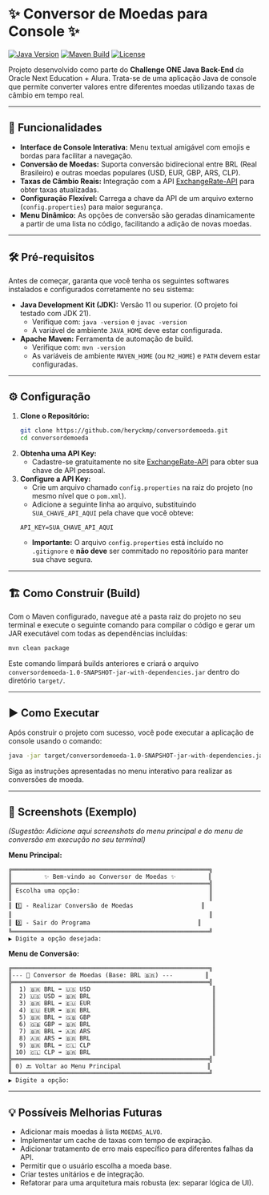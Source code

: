 # ✨ Conversor de Moedas para Console ✨

[![Java Version](https://img.shields.io/badge/Java-11%2B-blue.svg)](https://www.oracle.com/java/technologies/downloads/)
[![Maven Build](https://img.shields.io/badge/Build-Maven-red.svg)](https://maven.apache.org/)
[![License](https://img.shields.io/badge/License-MIT-yellow.svg)](LICENSE) <!-- Opcional: Adicionar arquivo LICENSE -->

Projeto desenvolvido como parte do **Challenge ONE Java Back-End** da Oracle Next Education + Alura. Trata-se de uma aplicação Java de console que permite converter valores entre diferentes moedas utilizando taxas de câmbio em tempo real.

---

## 🚀 Funcionalidades

*   **Interface de Console Interativa:** Menu textual amigável com emojis e bordas para facilitar a navegação.
*   **Conversão de Moedas:** Suporta conversão bidirecional entre BRL (Real Brasileiro) e outras moedas populares (USD, EUR, GBP, ARS, CLP).
*   **Taxas de Câmbio Reais:** Integração com a API [ExchangeRate-API](https://www.exchangerate-api.com/) para obter taxas atualizadas.
*   **Configuração Flexível:** Carrega a chave da API de um arquivo externo (`config.properties`) para maior segurança.
*   **Menu Dinâmico:** As opções de conversão são geradas dinamicamente a partir de uma lista no código, facilitando a adição de novas moedas.

---

## 🛠️ Pré-requisitos

Antes de começar, garanta que você tenha os seguintes softwares instalados e configurados corretamente no seu sistema:

*   **Java Development Kit (JDK):** Versão 11 ou superior. (O projeto foi testado com JDK 21).
    *   Verifique com: `java -version` e `javac -version`
    *   A variável de ambiente `JAVA_HOME` deve estar configurada.
*   **Apache Maven:** Ferramenta de automação de build.
    *   Verifique com: `mvn -version`
    *   As variáveis de ambiente `MAVEN_HOME` (ou `M2_HOME`) e `PATH` devem estar configuradas.

---

## ⚙️ Configuração

1.  **Clone o Repositório:**
    ```bash
    git clone https://github.com/heryckmp/conversordemoeda.git
    cd conversordemoeda
    ```
2.  **Obtenha uma API Key:**
    *   Cadastre-se gratuitamente no site [ExchangeRate-API](https://www.exchangerate-api.com/) para obter sua chave de API pessoal.
3.  **Configure a API Key:**
    *   Crie um arquivo chamado `config.properties` na raiz do projeto (no mesmo nível que o `pom.xml`).
    *   Adicione a seguinte linha ao arquivo, substituindo `SUA_CHAVE_API_AQUI` pela chave que você obteve:
      ```properties
      API_KEY=SUA_CHAVE_API_AQUI
      ```
    *   **Importante:** O arquivo `config.properties` está incluído no `.gitignore` e **não deve** ser commitado no repositório para manter sua chave segura.

---

## 🏗️ Como Construir (Build)

Com o Maven configurado, navegue até a pasta raiz do projeto no seu terminal e execute o seguinte comando para compilar o código e gerar um JAR executável com todas as dependências incluídas:

```bash
mvn clean package
```
Este comando limpará builds anteriores e criará o arquivo `conversordemoeda-1.0-SNAPSHOT-jar-with-dependencies.jar` dentro do diretório `target/`.

---

## ▶️ Como Executar

Após construir o projeto com sucesso, você pode executar a aplicação de console usando o comando:

```bash
java -jar target/conversordemoeda-1.0-SNAPSHOT-jar-with-dependencies.jar
```

Siga as instruções apresentadas no menu interativo para realizar as conversões de moeda.

---

## 📸 Screenshots (Exemplo)

*(Sugestão: Adicione aqui screenshots do menu principal e do menu de conversão em execução no seu terminal)*

**Menu Principal:**
```
╔═══════════════════════════════════════════════════════╗
║         ✨ Bem-vindo ao Conversor de Moedas ✨         ║
╠═══════════════════════════════════════════════════════╣
║ Escolha uma opção:                                    ║
║                                                       ║
║ 1️⃣ - Realizar Conversão de Moedas                   ║
║                                                       ║
║ 0️⃣ - Sair do Programa                              ║
╚═══════════════════════════════════════════════════════╝
▶️ Digite a opção desejada:
```

**Menu de Conversão:**
```
╔═══════════════════════════════════════════════════════╗
║--- 💱 Conversor de Moedas (Base: BRL 🇧🇷) ---         ║
╠═══════════════════════════════════════════════════════╣
║  1) 🇧🇷 BRL ➡️ 🇺🇸 USD                                  ║
║  2) 🇺🇸 USD ➡️ 🇧🇷 BRL                                  ║
║  3) 🇧🇷 BRL ➡️ 🇪🇺 EUR                                  ║
║  4) 🇪🇺 EUR ➡️ 🇧🇷 BRL                                  ║
║  5) 🇧🇷 BRL ➡️ 🇬🇧 GBP                                  ║
║  6) 🇬🇧 GBP ➡️ 🇧🇷 BRL                                  ║
║  7) 🇧🇷 BRL ➡️ 🇦🇷 ARS                                  ║
║  8) 🇦🇷 ARS ➡️ 🇧🇷 BRL                                  ║
║  9) 🇧🇷 BRL ➡️ 🇨🇱 CLP                                  ║
║ 10) 🇨🇱 CLP ➡️ 🇧🇷 BRL                                  ║
╠═══════════════════════════════════════════════════════╣
║ 0) 🔙 Voltar ao Menu Principal                        ║
╚═══════════════════════════════════════════════════════╝
▶️ Digite a opção:
```

---

## 💡 Possíveis Melhorias Futuras

*   Adicionar mais moedas à lista `MOEDAS_ALVO`.
*   Implementar um cache de taxas com tempo de expiração.
*   Adicionar tratamento de erro mais específico para diferentes falhas da API.
*   Permitir que o usuário escolha a moeda base.
*   Criar testes unitários e de integração.
*   Refatorar para uma arquitetura mais robusta (ex: separar lógica de UI). 